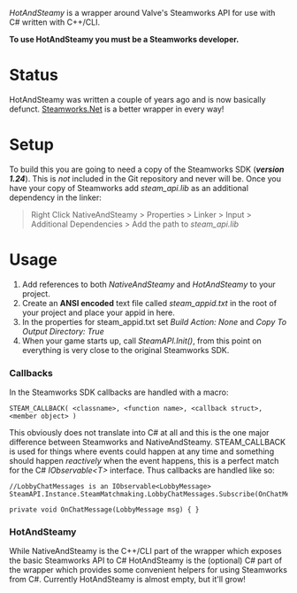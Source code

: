 *HotAndSteamy* is a wrapper around Valve's Steamworks API for use with C# written with C++/CLI.

**To use HotAndSteamy you must be a Steamworks developer.**

# Status
HotAndSteamy was written a couple of years ago and is now basically defunct. [Steamworks.Net](https://github.com/rlabrecque/Steamworks.NET) is a better wrapper in every way!

# Setup

To build this you are going to need a copy of the Steamworks SDK (***version 1.24***). This is *not* included in the Git repository and never will be. Once you have your copy of Steamworks add *steam_api.lib* as an additional dependency in the linker:

> Right Click NativeAndSteamy > Properties > Linker > Input > Additional Dependencies > Add the path to *steam_api.lib*

# Usage

1. Add references to both *NativeAndSteamy* and *HotAndSteamy* to your project.
2. Create an **ANSI encoded** text file called *steam_appid.txt* in the root of your project and place your appid in here.
3. In the properties for steam_appid.txt set *Build Action: None* and *Copy To Output Directory: True*
4. When your game starts up, call *SteamAPI.Init()*, from this point on everything is very close to the original Steamworks SDK.

### Callbacks

In the Steamworks SDK callbacks are handled with a macro:

	STEAM_CALLBACK( <classname>, <function name>, <callback struct>, <member object> )
    
This obviously does not translate into C# at all and this is the one major difference between Steamworks and NativeAndSteamy. STEAM_CALLBACK is used for things where events could happen at any time and something should happen *reactively* when the event happens, this is a perfect match for the C# *IObservable<T\>* interface. Thus callbacks are handled like so:

	//LobbyChatMessages is an IObservable<LobbyMessage>
	SteamAPI.Instance.SteamMatchmaking.LobbyChatMessages.Subscribe(OnChatMessage);

	private void OnChatMessage(LobbyMessage msg) { }
	
### HotAndSteamy

While NativeAndSteamy is the C++/CLI part of the wrapper which exposes the basic Steamworks API to C# HotAndSteamy is the (optional) C# part of the wrapper which provides some convenient helpers for using Steamworks from C#. Currently HotAndSteamy is almost empty, but it'll grow!
